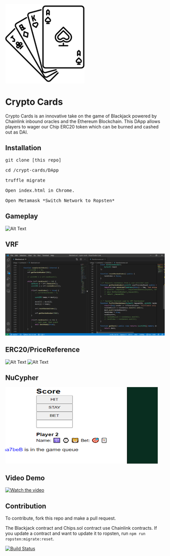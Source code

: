 <img src="logo.png" height="250" width="250">

# Crypto Cards
Crypto Cards is an innovative take on the game of Blackjack powered by Chainlink inbound oracles and the Ethereum Blockchain. This DApp allows players to wager our Chip ERC20 token which can be burned and cashed out as DAI.

## Installation
<pre>
git clone [this repo]

cd /crypt-cards/DApp

truffle migrate

Open index.html in Chrome.

Open Metamask *Switch Network to Ropsten*
</pre>

## Gameplay
![Alt Text](https://media.giphy.com/media/lrzMxw9R4uCkJzfgOi/giphy.gif)

## VRF
<img src="vrf-clip.png"/>

## ERC20/PriceReference
![Alt Text](https://media.giphy.com/media/MAp4x5x5Rub2EQSTXr/giphy.gif)
![Alt Text](https://media.giphy.com/media/Qx5dDgvgAnH4TjW6K7/giphy.gif)

## NuCypher
<img src="nucypher-clip.png" height="242" width="482">

## Video Demo
[![Watch the video](https://i.imgur.com/vKb2F1B.png)](https://youtu.be/vt5fpE0bzSY)

## Contribution
To contribute, fork this repo and make a pull request.

The Blackjack contract and Chips.sol contract use Chainlink contracts. If you update a contract and want to update it to ropsten, run `npm run ropsten:migrate:reset`.

[![Build Status](https://travis-ci.org/coderrick/drill.svg?branch=master)](https://travis-ci.org/coderrick/drill)
